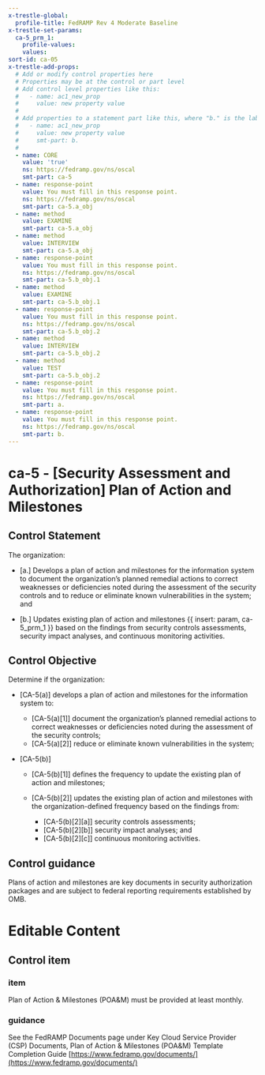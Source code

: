 ```yaml
---
x-trestle-global:
  profile-title: FedRAMP Rev 4 Moderate Baseline
x-trestle-set-params:
  ca-5_prm_1:
    profile-values:
    values:
sort-id: ca-05
x-trestle-add-props:
  # Add or modify control properties here
  # Properties may be at the control or part level
  # Add control level properties like this:
  #   - name: ac1_new_prop
  #     value: new property value
  #
  # Add properties to a statement part like this, where "b." is the label of the target statement part
  #   - name: ac1_new_prop
  #     value: new property value
  #     smt-part: b.
  #
  - name: CORE
    value: 'true'
    ns: https://fedramp.gov/ns/oscal
    smt-part: ca-5
  - name: response-point
    value: You must fill in this response point.
    ns: https://fedramp.gov/ns/oscal
    smt-part: ca-5.a_obj
  - name: method
    value: EXAMINE
    smt-part: ca-5.a_obj
  - name: method
    value: INTERVIEW
    smt-part: ca-5.a_obj
  - name: response-point
    value: You must fill in this response point.
    ns: https://fedramp.gov/ns/oscal
    smt-part: ca-5.b_obj.1
  - name: method
    value: EXAMINE
    smt-part: ca-5.b_obj.1
  - name: response-point
    value: You must fill in this response point.
    ns: https://fedramp.gov/ns/oscal
    smt-part: ca-5.b_obj.2
  - name: method
    value: INTERVIEW
    smt-part: ca-5.b_obj.2
  - name: method
    value: TEST
    smt-part: ca-5.b_obj.2
  - name: response-point
    value: You must fill in this response point.
    ns: https://fedramp.gov/ns/oscal
    smt-part: a.
  - name: response-point
    value: You must fill in this response point.
    ns: https://fedramp.gov/ns/oscal
    smt-part: b.
---
```


# ca-5 - \[Security Assessment and Authorization\] Plan of Action and Milestones

## Control Statement

The organization:

- \[a.\] Develops a plan of action and milestones for the information system to document the organization’s planned remedial actions to correct weaknesses or deficiencies noted during the assessment of the security controls and to reduce or eliminate known vulnerabilities in the system; and

- \[b.\] Updates existing plan of action and milestones {{ insert: param, ca-5_prm_1 }} based on the findings from security controls assessments, security impact analyses, and continuous monitoring activities.

## Control Objective

Determine if the organization:

- \[CA-5(a)\] develops a plan of action and milestones for the information system to:

  - \[CA-5(a)[1]\] document the organization’s planned remedial actions to correct weaknesses or deficiencies noted during the assessment of the security controls;
  - \[CA-5(a)[2]\] reduce or eliminate known vulnerabilities in the system;

- \[CA-5(b)\]

  - \[CA-5(b)[1]\] defines the frequency to update the existing plan of action and milestones;
  - \[CA-5(b)[2]\] updates the existing plan of action and milestones with the organization-defined frequency based on the findings from:

    - \[CA-5(b)[2][a]\] security controls assessments;
    - \[CA-5(b)[2][b]\] security impact analyses; and
    - \[CA-5(b)[2][c]\] continuous monitoring activities.

## Control guidance

Plans of action and milestones are key documents in security authorization packages and are subject to federal reporting requirements established by OMB.

# Editable Content

<!-- Make additions and edits below -->
<!-- The above represents the contents of the control as received by the profile, prior to additions. -->
<!-- If the profile makes additions to the control, they will appear below. -->
<!-- The above markdown may not be edited but you may edit the content below, and/or introduce new additions to be made by the profile. -->
<!-- If there is a yaml header at the top, parameter values may be edited. Use --set-parameters to incorporate the changes during assembly. -->
<!-- The content here will then replace what is in the profile for this control, after running profile-assemble. -->
<!-- The added parts in the profile for this control are below.  You may edit them and/or add new ones. -->
<!-- Each addition must have a heading either of the form ## Control my_addition_name -->
<!-- or ## Part a. (where the a. refers to one of the control statement labels.) -->
<!-- "## Control" parts are new parts added after the statement part. -->
<!-- "## Part" parts are new parts added into the top-level statement part with that label. -->
<!-- Subparts may be added with nested hash levels of the form ### My Subpart Name -->
<!-- underneath the parent ## Control or ## Part being added -->
<!-- See https://ibm.github.io/compliance-trestle/tutorials/ssp_profile_catalog_authoring/ssp_profile_catalog_authoring for guidance. -->

## Control item

### item

Plan of Action & Milestones (POA&M) must be provided at least monthly.

### guidance

See the FedRAMP Documents page under Key Cloud Service Provider (CSP) Documents, Plan of Action & Milestones (POA&M) Template Completion Guide [https://www.fedramp.gov/documents/](https://www.fedramp.gov/documents/) 
